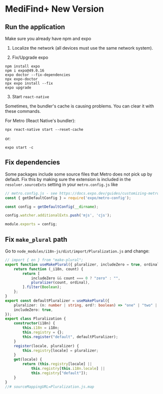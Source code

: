 # MediFind+ New Version

## Run the application

Make sure you already have npm and expo

1. Localize the network (all devices must use the same network system).

2. Fix/Upgrade expo

```shell
npm install expo 
npm i expo@49.0.16
expo doctor --fix-dependencies
npx expo-doctor
npx expo install --fix
expo upgrade
```

3. Start ```react-native```

Sometimes, the bundler's cache is causing problems. You can clear it with these commands.

For Metro (React Native's bundler):
```shell
npx react-native start --reset-cache
```

or:

```shell
expo start -c
```

## Fix dependencies

Some packages include some source files that Metro does not pick up by default. Fix this by making sure the extension is included in the ```resolver.sourceExts``` setting in your ```metro.config.js``` like

```typescript
// metro.config.js - see https://docs.expo.dev/guides/customizing-metro/#customizing
const { getDefaultConfig } = require('expo/metro-config');

const config = getDefaultConfig(__dirname);

config.watcher.additionalExts.push('mjs', 'cjs');

module.exports = config;
```

## Fix ```make_plural``` path

Go to ```node_modules/i18n-js/dist/import/Pluralization.js``` and change:
```typescript
// import { en } from "make-plural";
export function useMakePlural({ pluralizer, includeZero = true, ordinal = false, }) {
    return function (_i18n, count) {
        return [
            includeZero && count === 0 ? "zero" : "",
            pluralizer(count, ordinal),
        ].filter(Boolean);
    };
}
export const defaultPluralizer = useMakePlural({
    pluralizer: (n: number | string, ord?: boolean) => "one" | "two" | "few" | "other",
    includeZero: true,
});
export class Pluralization {
    constructor(i18n) {
        this.i18n = i18n;
        this.registry = {};
        this.register("default", defaultPluralizer);
    }
    register(locale, pluralizer) {
        this.registry[locale] = pluralizer;
    }
    get(locale) {
        return (this.registry[locale] ||
            this.registry[this.i18n.locale] ||
            this.registry["default"]);
    }
}
//# sourceMappingURL=Pluralization.js.map
```